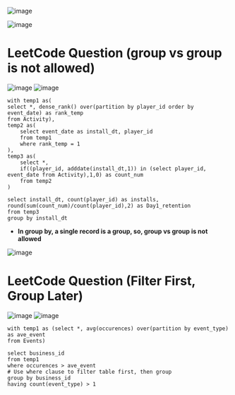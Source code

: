 ![image](https://user-images.githubusercontent.com/60442877/206933087-afe31cc4-dfb5-42f9-9766-ef083fd5b56f.png)

![image](https://user-images.githubusercontent.com/60442877/206933193-723d8183-70f3-49fb-b4ae-baeb8fde8b7a.png)

# LeetCode Question (group vs group is not allowed)

![image](https://user-images.githubusercontent.com/60442877/220369884-a4b9d659-89f4-45ef-97fe-09dbe1403d52.png)
![image](https://user-images.githubusercontent.com/60442877/220369912-d4852ae5-879b-4ec8-98d7-3a47130b54ff.png)

    with temp1 as(
    select *, dense_rank() over(partition by player_id order by event_date) as rank_temp
    from Activity),
    temp2 as(
        select event_date as install_dt, player_id
        from temp1
        where rank_temp = 1
    ),
    temp3 as(
        select *,
        if((player_id, adddate(install_dt,1)) in (select player_id, event_date from Activity),1,0) as count_num
        from temp2
    )

    select install_dt, count(player_id) as installs, round(sum(count_num)/count(player_id),2) as Day1_retention
    from temp3
    group by install_dt

* __In group by, a single record is a group, so, group vs group is not allowed__

![image](https://user-images.githubusercontent.com/60442877/220374460-7378b066-0f2a-47c2-aa11-6c63b28dc257.png)

# LeetCode Question (Filter First, Group Later)

![image](https://user-images.githubusercontent.com/60442877/220408343-25b5765d-f4fa-4fdc-941b-385e492fbf3f.png)
![image](https://user-images.githubusercontent.com/60442877/220408378-0b249604-dd3e-41a8-8533-2f1ac98986fe.png)

    with temp1 as (select *, avg(occurences) over(partition by event_type) as ave_event
    from Events)

    select business_id
    from temp1
    where occurences > ave_event
    # Use where clause to filter table first, then group
    group by business_id
    having count(event_type) > 1




